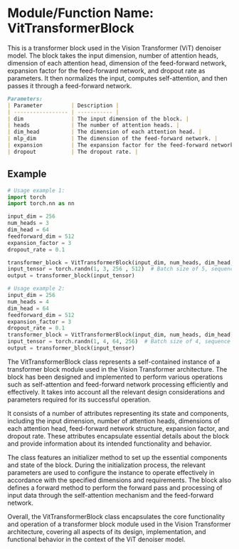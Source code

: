 
# Module/Function Name: VitTransformerBlock

This is a transformer block used in the Vision Transformer (ViT) denoiser model. The block takes the input dimension, number of attention heads, dimension of each attention head, dimension of the feed-forward network, expansion factor for the feed-forward network, and dropout rate as parameters. It then normalizes the input, computes self-attention, and then passes it through a feed-forward network. 

```markdown
Parameters:
| Parameter         | Description |
| ----------------- | ----------- |
| dim               | The input dimension of the block. |
| heads             | The number of attention heads. |
| dim_head          | The dimension of each attention head. |
| mlp_dim           | The dimension of the feed-forward network. |
| expansion         | The expansion factor for the feed-forward network. |
| dropout           | The dropout rate. |
```

## Example

```python
# Usage example 1:
import torch
import torch.nn as nn

input_dim = 256
num_heads = 3
dim_head = 64
feedforward_dim = 512
expansion_factor = 3
dropout_rate = 0.1

transformer_block = VitTransformerBlock(input_dim, num_heads, dim_head, feedforward_dim, expansion_factor, dropout_rate)
input_tensor = torch.randn(1, 3, 256 , 512)  # Batch size of 5, sequence length of 256, input dimension of 256
output = transformer_block(input_tensor)

# Usage example 2:
input_dim = 256
num_heads = 4
dim_head = 64
feedforward_dim = 512
expansion_factor = 3
dropout_rate = 0.1
transformer_block = VitTransformerBlock(input_dim, num_heads, dim_head, feedforward_dim, expansion_factor, dropout_rate)
input_tensor = torch.randn(1, 4, 64, 256)  # Batch size of 4, sequence length of 64 input dimension of 256
output = transformer_block(input_tensor)

```

The VitTransformerBlock class represents a self-contained instance of a transformer block module used in the Vision Transformer architecture. The block has been designed and implemented to perform various operations such as self-attention and feed-forward network processing efficiently and effectively. It takes into account all the relevant design considerations and parameters required for its successful operation.

It consists of a number of attributes representing its state and components, including the input dimension, number of attention heads, dimensions of each attention head, feed-forward network structure, expansion factor, and dropout rate. These attributes encapsulate essential details about the block and provide information about its intended functionality and behavior.

The class features an initializer method to set up the essential components and state of the block. During the initialization process, the relevant parameters are used to configure the instance to operate effectively in accordance with the specified dimensions and requirements. The block also defines a forward method to perform the forward pass and processing of input data through the self-attention mechanism and the feed-forward network.

Overall, the VitTransformerBlock class encapsulates the core functionality and operation of a transformer block module used in the Vision Transformer architecture, covering all aspects of its design, implementation, and functional behavior in the context of the ViT denoiser model.
